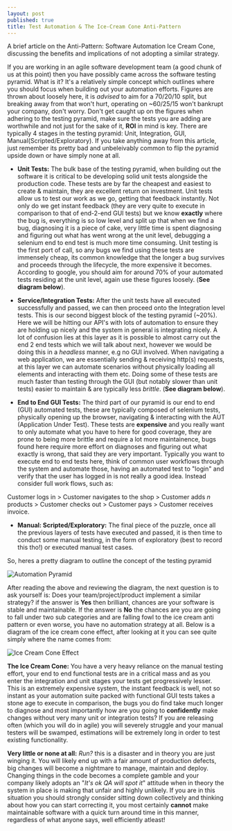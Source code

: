 ```yaml
---
layout: post
published: true
title: Test Automation & The Ice-Cream Cone Anti-Pattern
---
```

A brief article on the Anti-Pattern: Software Automation Ice Cream Cone, discussing the benefits and implications of not adopting a similar strategy.

If you are working in an agile software development team (a good chunk of us at this point) then you have possibly came across the software testing pyramid.  What is it?  It's a relatively simple concept which outlines where you should focus when building out your automation efforts.  Figures are thrown about loosely here, it is _advised_ to aim for a 70/20/10 split, but breaking away from that won't hurt, operating on ~60/25/15 won't bankrupt your company, don't worry.  Don't get caught up on the figures when adhering to the testing pyramid, make sure the tests you are adding are worthwhile and not just for the sake of it, **ROI** in mind is key.  There are typically 4 stages in the testing pyramid: Unit, Integration, GUI, Manual(Scripted/Exploratory).  If you take anything away from this article, just remember its pretty bad and unbeleivably common to flip the pyramid upside down or have simply none at all.

- **Unit Tests:**  The bulk base of the testing pyramid, when building out the software it is critical to be developing solid unit tests alongside the production code.  These tests are by far the cheapest and easiest to create & maintain, they are excellent return on investment.  Unit tests allow us to test our work as we go, getting that feedback instantly.  Not only do we get instant feedback (they are very quite to execute in comparison to that of end-2-end GUI tests) but we know **exactly** where the bug is, everything is so low level and split up that when we find a bug, diagnosing it is a piece of cake, very little time is spent diagnosing and figuring out what has went wrong at the unit level, debugging a selenium end to end test is much more time consuming.  Unit testing is the first port of call, so any bugs we find using these tests are immensely cheap, its common knowledge that the longer a bug survives and proceeds through the lifecycle, the more expensive it becomes.  According to google, you should aim for around 70% of your automated tests residing at the unit level, again use these figures loosely. (**See diagram below**).

- **Service/Integration Tests:** After the unit tests have all executed successfully and passed, we can then proceed onto the Integration level tests.  This is our second biggest block of the testing pyramid (~20%).  Here we will be hitting our API's with lots of automation to ensure they are holding up nicely and the system in general is integrating nicely.  A lot of confusion lies at this layer as it is possible to almost carry out the end 2 end tests which we will talk about next, however we would be doing this in a _headless_ manner, e.g no GUI involved.  When navigating a web application, we are essentially sending & receiving http(s) requests, at this layer we can automate scenarios without physically loading all elements and interacting with them etc.  Doing some of these tests are much faster than testing through the GUI (but notably slower than unit tests) easier to maintain & are typically less _brittle_. (**See diagram below**). 

- **End to End GUI Tests:** The third part of our pyramid is our end to end (GUI) automated tests, these are typically composed of selenium tests, physically opening up the browser, navigating & interacting with the AUT (Application Under Test).  These tests are **expensive** and you really want to only automate what you have to here for good coverage, they are prone to being more brittle and require a lot more maintainence, bugs found here require more effort on diagnoses and figuring out what exactly is wrong, that said they are very important.  Typically you want to execute end to end tests here, think of common user workflows through the system and automate those, having an automated test to "login" and verify that the user has logged in is not really a good idea.  Instead consider full work flows, such as:

Customer logs in > Customer navigates to the shop > Customer adds _n_ products > Customer checks out > Customer pays > Customer receives invoice.


- **Manual: Scripted/Exploratory:** The final piece of the puzzle, once all the previous layers of tests have executed and passed, it is then time to conduct some manual testing, in the form of exploratory (best to record this tho!) or executed manual test cases.

So, heres a pretty diagram to outline the concept of the testing pyramid

![Automation Pyramid](https://smartbear.com/SmartBear/media/images/Resources/articles/content/test-automation-pyramid.png)

After reading the above and reviewing the diagram, the next question is to ask yourself is: Does your team/project/product implement a similar strategy? if the answer is **Yes** then brilliant, chances are your software is stable and maintainable.  If the answer is **No** the chances are you are going to fall under two sub categories and are falling fowl to the ice cream anti pattern or even worse, you have no automation strategy at all.  Below is a diagram of the ice cream cone effect, after looking at it you can see quite simply where the name comes from:

![Ice Cream Cone Effect](http://i.imgur.com/vybOi1x.jpg)



**The Ice Cream Cone:** You have a very heavy reliance on the manual testing effort, your end to end functional tests are in a critical mass and as you enter the integration and unit stages your tests get progressively lesser.  This is an extremely expensive system, the instant feedback is well, not so instant as your automation suite packed with functional GUI tests takes a stone age to execute in comparison, the bugs you do find take much longer to diagnose and most importantly how are you going to **confidently** make changes without very many unit or integration tests?  If you are releasing often (which you will do in agile) you will severely struggle and your manual testers will be swamped, estimations will be extremely long in order to test existing functionality.

**Very little or none at all:** _Run?_ this is a disaster and in theory you are just winging it.  You will likely end up with a fair amount of production defects, big changes will become a nightmare to manage, maintain and deploy.  Changing things in the code becomes a complete gamble and your company likely adopts an "_It's ok QA will spot it_" attitude when in theory the system in place is making that unfair and highly unlikely.  If you are in this situation you should strongly consider sitting down collectively and thinking about how you can start correcting it, you most certainly **cannot** make maintainable software with a quick turn around time in this manner, regardless of what anyone says, well efficiently atleast!
